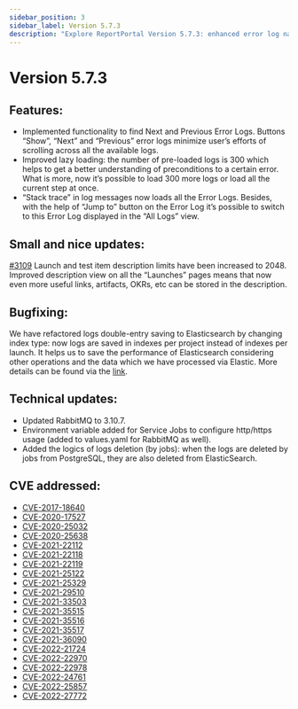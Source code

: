 ```yaml
---
sidebar_position: 3
sidebar_label: Version 5.7.3
description: "Explore ReportPortal Version 5.7.3: enhanced error log navigation, improved lazy loading, and optimized Elasticsearch performance for better test analysis."
---
```


# Version 5.7.3

## Features:

- Implemented functionality to find Next and Previous Error Logs.
  Buttons “Show”, “Next” and “Previous” error logs minimize user’s efforts of scrolling across all the available logs.
- Improved lazy loading: the number of pre-loaded logs is 300 which helps to get a better understanding of preconditions to a certain error. What is more, now it’s possible to load 300 more logs or load all the current step at once.
- “Stack trace” in log messages now loads all the Error Logs.
  Besides, with the help of “Jump to” button on the Error Log it’s possible to switch to this Error Log displayed in the “All Logs” view.

## Small and nice updates:

[#3109](https://github.com/reportportal/service-ui/pull/3109) Launch and test item description limits have been increased to 2048. Improved description view on all the “Launches” pages means that now even more useful links, artifacts, OKRs, etc can be stored in the description.

## Bugfixing:
We have refactored logs double-entry saving to Elasticsearch by changing index type: now logs are saved in indexes per project instead of indexes per launch. It helps us to save the performance of Elasticsearch considering other operations and the data which we have processed via Elastic.
More details can be found via the [link](https://reportportal.io/blog/performance-improvements-in-5-7-3).

## Technical updates:

- Updated RabbitMQ to 3.10.7.
- Environment variable added for Service Jobs to configure http/https usage (added to values.yaml for RabbitMQ as well).
- Added the logics of logs deletion (by jobs): when the logs are deleted by jobs from PostgreSQL, they are also deleted from ElasticSearch.

## CVE addressed:

- [CVE-2017-18640](https://github.com/advisories/GHSA-rvwf-54qp-4r6v)
- [CVE-2020-17527](https://github.com/advisories/GHSA-vvw4-rfwf-p6hx)
- [CVE-2020-25032](https://github.com/advisories/GHSA-xc3p-ff3m-f46v)
- [CVE-2020-25638](https://github.com/advisories/GHSA-j8jw-g6fq-mp7h)
- [CVE-2021-22112](https://github.com/advisories/GHSA-gq28-h5vg-8prx)
- [CVE-2021-22118](https://github.com/advisories/GHSA-gfwj-fwqj-fp3v)
- [CVE-2021-22119](https://github.com/advisories/GHSA-w9jg-gvgr-354m)
- [CVE-2021-25122](https://github.com/advisories/GHSA-j39c-c8hj-x4j3)
- [CVE-2021-25329](https://github.com/advisories/GHSA-jgwr-3qm3-26f3)
- [CVE-2021-29510](https://github.com/advisories/GHSA-5jqp-qgf6-3pvh)
- [CVE-2021-33503](https://github.com/advisories/GHSA-q2q7-5pp4-w6pg)
- [CVE-2021-35515](https://github.com/advisories/GHSA-7hfm-57qf-j43q)
- [CVE-2021-35516](https://github.com/advisories/GHSA-crv7-7245-f45f)
- [CVE-2021-35517](https://github.com/advisories/GHSA-xqfj-vm6h-2x34)
- [CVE-2021-36090](https://github.com/advisories/GHSA-mc84-pj99-q6hh)
- [CVE-2022-21724](https://github.com/advisories/GHSA-v7wg-cpwc-24m4)
- [CVE-2022-22970](https://github.com/advisories/GHSA-hh26-6xwr-ggv7)
- [CVE-2022-22978](https://github.com/advisories/GHSA-hh32-7344-cg2f)
- [CVE-2022-24761](https://github.com/advisories/GHSA-4f7p-27jc-3c36)
- [CVE-2022-25857](https://github.com/advisories/GHSA-3mc7-4q67-w48m)
- [CVE-2022-27772](https://github.com/advisories/GHSA-cm59-pr5q-cw85)

